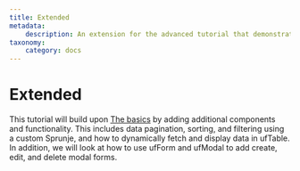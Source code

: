 ```yaml
---
title: Extended
metadata:
    description: An extension for the advanced tutorial that demonstrates how to add a custom Sprunje, ufForm, ufModal, and ufTable.
taxonomy:
    category: docs
---
```


# Extended

This tutorial will build upon [The basics](/recipes/advanced-tutorial/basics) by adding additional components and functionality. This includes data pagination, sorting, and filtering using a custom Sprunje, and how to dynamically fetch and display data in ufTable. In addition, we will look at how to use ufForm and ufModal to add create, edit, and delete modal forms.
